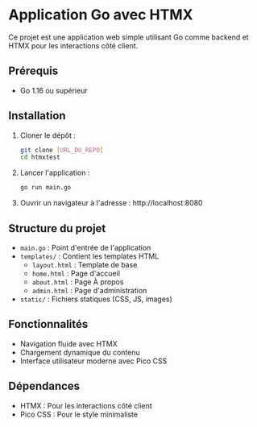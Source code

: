 # Application Go avec HTMX

Ce projet est une application web simple utilisant Go comme backend et HTMX pour les interactions côté client.

## Prérequis

- Go 1.16 ou supérieur

## Installation

1. Cloner le dépôt :
   ```bash
   git clone [URL_DU_REPO]
   cd htmxtest
   ```

2. Lancer l'application :
   ```bash
   go run main.go
   ```

3. Ouvrir un navigateur à l'adresse : http://localhost:8080

## Structure du projet

- `main.go` : Point d'entrée de l'application
- `templates/` : Contient les templates HTML
  - `layout.html` : Template de base
  - `home.html` : Page d'accueil
  - `about.html` : Page À propos
  - `admin.html` : Page d'administration
- `static/` : Fichiers statiques (CSS, JS, images)

## Fonctionnalités

- Navigation fluide avec HTMX
- Chargement dynamique du contenu
- Interface utilisateur moderne avec Pico CSS

## Dépendances

- HTMX : Pour les interactions côté client
- Pico CSS : Pour le style minimaliste
